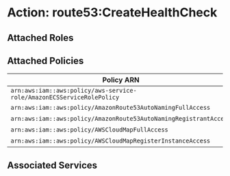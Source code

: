 # Action: route53:CreateHealthCheck

## Attached Roles

## Attached Policies

| Policy ARN | Policy Name |
|------------|-------------|
| `arn:aws:iam::aws:policy/aws-service-role/AmazonECSServiceRolePolicy` | [AmazonECSServiceRolePolicy](../policies.md#amazonecsservicerolepolicy) |
| `arn:aws:iam::aws:policy/AmazonRoute53AutoNamingFullAccess` | [AmazonRoute53AutoNamingFullAccess](../policies.md#amazonroute53autonamingfullaccess) |
| `arn:aws:iam::aws:policy/AmazonRoute53AutoNamingRegistrantAccess` | [AmazonRoute53AutoNamingRegistrantAccess](../policies.md#amazonroute53autonamingregistrantaccess) |
| `arn:aws:iam::aws:policy/AWSCloudMapFullAccess` | [AWSCloudMapFullAccess](../policies.md#awscloudmapfullaccess) |
| `arn:aws:iam::aws:policy/AWSCloudMapRegisterInstanceAccess` | [AWSCloudMapRegisterInstanceAccess](../policies.md#awscloudmapregisterinstanceaccess) |

## Associated Services

